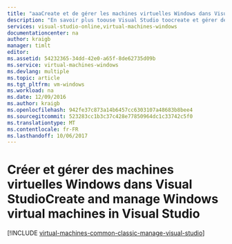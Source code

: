 ```yaml
---
title: "aaaCreate et de gérer les machines virtuelles Windows dans Visual Studio | Documents Microsoft"
description: "En savoir plus toouse Visual Studio toocreate et gérer des machines virtuelles Azure exécutant Windows"
services: visual-studio-online,virtual-machines-windows
documentationcenter: na
author: kraigb
manager: timlt
editor: 
ms.assetid: 54232365-34dd-42e0-a65f-8de62735d09b
ms.service: virtual-machines-windows
ms.devlang: multiple
ms.topic: article
ms.tgt_pltfrm: vm-windows
ms.workload: na
ms.date: 12/09/2016
ms.author: kraigb
ms.openlocfilehash: 942fe37c873a14b6457cc6303107a48683b8bee4
ms.sourcegitcommit: 523283cc1b3c37c428e77850964dc1c33742c5f0
ms.translationtype: MT
ms.contentlocale: fr-FR
ms.lasthandoff: 10/06/2017
---
```

# <a name="create-and-manage-windows-virtual-machines-in-visual-studio"></a><span data-ttu-id="18a45-103">Créer et gérer des machines virtuelles Windows dans Visual Studio</span><span class="sxs-lookup"><span data-stu-id="18a45-103">Create and manage Windows virtual machines in Visual Studio</span></span>
[!INCLUDE [virtual-machines-common-classic-manage-visual-studio](../../../../includes/virtual-machines-common-classic-manage-visual-studio.md)]

